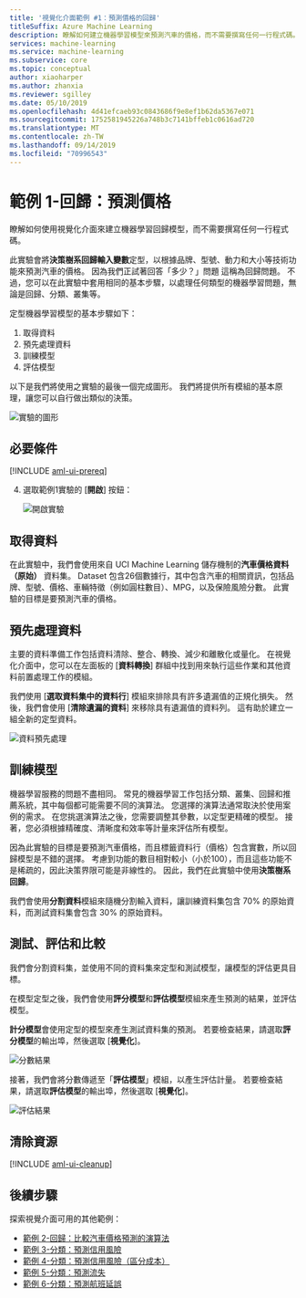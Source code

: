 ```yaml
---
title: '視覺化介面範例 #1：預測價格的回歸'
titleSuffix: Azure Machine Learning
description: 瞭解如何建立機器學習模型來預測汽車的價格，而不需要撰寫任何一行程式碼。
services: machine-learning
ms.service: machine-learning
ms.subservice: core
ms.topic: conceptual
author: xiaoharper
ms.author: zhanxia
ms.reviewer: sgilley
ms.date: 05/10/2019
ms.openlocfilehash: 4d41efcaeb93c0843686f9e8ef1b62da5367e071
ms.sourcegitcommit: 1752581945226a748b3c7141bffeb1c0616ad720
ms.translationtype: MT
ms.contentlocale: zh-TW
ms.lasthandoff: 09/14/2019
ms.locfileid: "70996543"
---
```

# <a name="sample-1---regression-predict-price"></a>範例 1-回歸：預測價格

瞭解如何使用視覺化介面來建立機器學習回歸模型，而不需要撰寫任何一行程式碼。

此實驗會將**決策樹系回歸輸入變數**定型，以根據品牌、型號、動力和大小等技術功能來預測汽車的價格。 因為我們正試著回答「多少？」問題 這稱為回歸問題。 不過，您可以在此實驗中套用相同的基本步驟，以處理任何類型的機器學習問題，無論是回歸、分類、叢集等。

定型機器學習模型的基本步驟如下：

1. 取得資料
1. 預先處理資料
1. 訓練模型
1. 評估模型

以下是我們將使用之實驗的最後一個完成圖形。 我們將提供所有模組的基本原理，讓您可以自行做出類似的決策。

![實驗的圖形](media/ui-sample-regression-predict-automobile-price-basic/overall-graph.png)

## <a name="prerequisites"></a>必要條件

[!INCLUDE [aml-ui-prereq](../../../includes/aml-ui-prereq.md)]

4. 選取範例1實驗的 [**開啟**] 按鈕：

    ![開啟實驗](media/ui-sample-regression-predict-automobile-price-basic/open-sample1.png)

## <a name="get-the-data"></a>取得資料

在此實驗中，我們會使用來自 UCI Machine Learning 儲存機制的**汽車價格資料（原始）** 資料集。 Dataset 包含26個數據行，其中包含汽車的相關資訊，包括品牌、型號、價格、車輛特徵（例如圓柱數目）、MPG，以及保險風險分數。 此實驗的目標是要預測汽車的價格。

## <a name="pre-process-the-data"></a>預先處理資料

主要的資料準備工作包括資料清除、整合、轉換、減少和離散化或量化。 在視覺化介面中，您可以在左面板的 [**資料轉換**] 群組中找到用來執行這些作業和其他資料前置處理工作的模組。

我們使用 [**選取資料集中的資料行**] 模組來排除具有許多遺漏值的正規化損失。 然後，我們會使用 [**清除遺漏的資料**] 來移除具有遺漏值的資料列。 這有助於建立一組全新的定型資料。

![資料預先處理](./media/ui-sample-regression-predict-automobile-price-basic/data-processing.png)

## <a name="train-the-model"></a>訓練模型

機器學習服務的問題不盡相同。 常見的機器學習工作包括分類、叢集、回歸和推薦系統，其中每個都可能需要不同的演算法。 您選擇的演算法通常取決於使用案例的需求。 在您挑選演算法之後，您需要調整其參數，以定型更精確的模型。 接著，您必須根據精確度、清晰度和效率等計量來評估所有模型。

因為此實驗的目標是要預測汽車價格，而且標籤資料行（價格）包含實數，所以回歸模型是不錯的選擇。 考慮到功能的數目相對較小（小於100），而且這些功能不是稀疏的，因此決策界限可能是非線性的。 因此，我們在此實驗中使用**決策樹系回歸**。

我們會使用**分割資料**模組來隨機分割輸入資料，讓訓練資料集包含 70% 的原始資料，而測試資料集會包含 30% 的原始資料。

## <a name="test-evaluate-and-compare"></a>測試、評估和比較

 我們會分割資料集，並使用不同的資料集來定型和測試模型，讓模型的評估更具目標。

在模型定型之後，我們會使用**評分模型**和**評估模型**模組來產生預測的結果，並評估模型。

**計分模型**會使用定型的模型來產生測試資料集的預測。 若要檢查結果，請選取**評分模型**的輸出埠，然後選取 [**視覺化**]。

![分數結果](./media/ui-sample-regression-predict-automobile-price-basic/score-result.png)

接著，我們會將分數傳遞至「**評估模型**」模組，以產生評估計量。 若要檢查結果，請選取**評估模型**的輸出埠，然後選取 [**視覺化**]。

![評估結果](./media/ui-sample-regression-predict-automobile-price-basic/evaluate-result.png)

## <a name="clean-up-resources"></a>清除資源

[!INCLUDE [aml-ui-cleanup](../../../includes/aml-ui-cleanup.md)]

## <a name="next-steps"></a>後續步驟

探索視覺介面可用的其他範例：

- [範例 2-回歸：比較汽車價格預測的演算法](ui-sample-regression-predict-automobile-price-compare-algorithms.md)
- [範例 3-分類：預測信用風險](ui-sample-classification-predict-credit-risk-basic.md)
- [範例 4-分類：預測信用風險（區分成本）](ui-sample-classification-predict-credit-risk-cost-sensitive.md)
- [範例 5-分類：預測流失](ui-sample-classification-predict-churn.md)
- [範例 6-分類：預測航班延誤](ui-sample-classification-predict-flight-delay.md)
